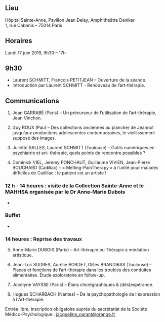 ## Lieu
Hôpital Sainte-Anne, Pavillon Jean Delay, Amphithéâtre Deniker    
1, rue Cabanis – 75014 Paris

## Horaires
Lundi 17 juin 2019, 9h30 – 17h

## 9h30
- Laurent SCHMITT, François PETITJEAN – Ouverture de la séance.
- Introduction par Laurent SCHMITT – Renouveau de l’art-thérapie.

## Communications
1. Jean GARRABÉ (Paris) – Un précurseur de l’utilisation de l’art-thérapie, Jean Vinchon.

2. Guy ROUX (Pau) – Des collections anciennes au plancher de Jeannot jusqu’aux productions adolescentes contemporaines, le vieillissement supposé des images.

3. Juliette SALLES, Laurent SCHMITT (Toulouse) – Outils numériques en psychiatrie et art- thérapie, quels points de rencontre possibles ?

4. Dominick VIEL, Jeremy PONCHAUT, Guillaume VIVIEN, Jean-Pierre BOUCHARD (Cadillac) – « Melting-PainTherapy » à l’unité pour malades difficiles de Cadillac : le patient est un artiste !

### 12 h - 14 heures : visite de la Collection Sainte-Anne et le MAHHSA organisée par le Dr Anne-Marie Dubois
-
### Buffet
-
### 14 heures : Reprise des travaux

5. Anne-Marie DUBOIS (Paris) – Art-thérapie ou Thérapie à médiation artistique.

6. Jean-Luc SUDRES, Aurélie BORDET, Gilles BRANDIBAS (Toulouse) – Places et fonctions de l’art-thérapie dans les troubles des conduites alimentaires. Étude exploratoire en follow-up.

7. Jocelyne VAYSSE (Paris) – Élans chorégraphiques & (dés)espérance.

8. Hugues SCHARBACH (Nantes) – De la psychopathologie de l'expression à l'Art-thérapie.

Entrée libre, inscription obligatoire auprès du secrétariat de la Société Médico-Psychologique : jacqueline_parant@orange.fr
